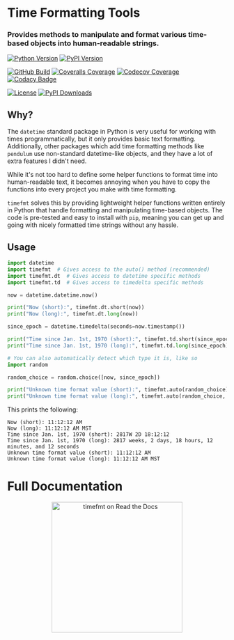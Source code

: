 # Time Formatting Tools
### Provides methods to manipulate and format various time-based objects into human-readable strings.
[![Python Version](https://img.shields.io/pypi/pyversions/timefmt?logo=python&logoColor=white)](https://pypi.org/project/timefmt/)
[![PyPI Version](https://img.shields.io/pypi/v/timefmt?logo=PyPI&logoColor=white)](https://pypi.org/project/timefmt/)

[![GitHub Build](https://img.shields.io/github/actions/workflow/status/nimaid/python-timeformat/master.yml?logo=GitHub)](https://github.com/nimaid/python-timeformat/actions/workflows/master.yml)
[![Coveralls Coverage](https://img.shields.io/coverallsCoverage/github/nimaid/python-timeformat?logo=coveralls)](https://coveralls.io/github/nimaid/python-timeformat)
[![Codecov Coverage](https://img.shields.io/codecov/c/github/nimaid/python-timeformat?logo=codecov&logoColor=white)](https://codecov.io/gh/nimaid/python-timeformat)
[![Codacy Badge](https://app.codacy.com/project/badge/Grade/1315b052266245688caf4c9869bb2ad9)](https://app.codacy.com/gh/nimaid/python-timeformat/dashboard)

[![License](https://img.shields.io/pypi/l/timefmt?logo=opensourceinitiative&logoColor=white)](https://github.com/nimaid/python-timeformat/raw/main/LICENSE)
[![PyPI Downloads](https://img.shields.io/pypi/dm/timefmt.svg?label=pypi%20downloads&logo=PyPI&logoColor=white)](https://pypi.org/project/timefmt/)

## Why?
The `datetime` standard package in Python is very useful for working with times programmatically, but it only provides basic text formatting.
Additionally, other packages which add time formatting methods like `pendulum` use non-standard datetime-like objects, and they have a lot of extra features I didn't need.

While it's not too hard to define some helper functions to format time into human-readable text, it becomes annoying when you have to copy the functions into every project you make with time formatting.

`timefmt` solves this by providing lightweight helper functions written entirely in Python that handle formatting and manipulating time-based objects.
The code is pre-tested and easy to install with `pip`, meaning you can get up and going with nicely formatted time strings without any hassle.

## Usage

```python
import datetime
import timefmt  # Gives access to the auto() method (recommended)
import timefmt.dt  # Gives access to datetime specific methods
import timefmt.td  # Gives access to timedelta specific methods

now = datetime.datetime.now()

print("Now (short):", timefmt.dt.short(now))
print("Now (long):", timefmt.dt.long(now))

since_epoch = datetime.timedelta(seconds=now.timestamp())

print("Time since Jan. 1st, 1970 (short):", timefmt.td.short(since_epoch))
print("Time since Jan. 1st, 1970 (long):", timefmt.td.long(since_epoch))

# You can also automatically detect which type it is, like so
import random

random_choice = random.choice([now, since_epoch])

print("Unknown time format value (short):", timefmt.auto(random_choice))
print("Unknown time format value (long):", timefmt.auto(random_choice, long=True))
```
This prints the following:
```
Now (short): 11:12:12 AM
Now (long): 11:12:12 AM MST
Time since Jan. 1st, 1970 (short): 2817W 2D 18:12:12
Time since Jan. 1st, 1970 (long): 2817 weeks, 2 days, 18 hours, 12 minutes, and 12 seconds
Unknown time format value (short): 11:12:12 AM
Unknown time format value (long): 11:12:12 AM MST
```

# Full Documentation
<p align="center"><a href="https://timefmt.readthedocs.io/en/latest/index.html"><img src="https://brand-guidelines.readthedocs.org/_images/logo-wordmark-vertical-dark.png" width="300px" alt="timefmt on Read the Docs"></a></p>

